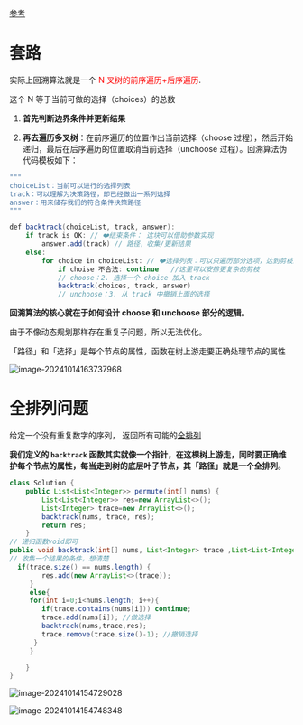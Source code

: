 [参考](https://labuladong.github.io/algo/4/31/104/)

# 套路

实际上回溯算法就是一个 <font color=red>N 叉树的前序遍历+后序遍历</font>. 

这个 N 等于当前可做的选择（choices）的总数

1. **首先判断边界条件并更新结果**

2. **再去遍历多叉树**：在前序遍历的位置作出当前选择（choose 过程），然后开始递归，最后在后序遍历的位置取消当前选择（unchoose 过程）。回溯算法伪代码模板如下：

```java
"""
choiceList：当前可以进行的选择列表
track：可以理解为决策路径，即已经做出一系列选择
answer：用来储存我们的符合条件决策路径
"""

def backtrack(choiceList, track, answer):
    if track is OK: // ❤️结束条件： 这块可以借助参数实现
        answer.add(track) // 路径，收集/更新结果
    else:
        for choice in choiceList: // ❤️选择列表：可以只遍历部分选项，达到剪枝的目的
            if choise 不合法: continue   //这里可以安排更复杂的剪枝
            // choose：2. 选择一个 choice 加入 track
            backtrack(choices, track, answer)
            // unchoose：3. 从 track 中撤销上面的选择
```

**回溯算法的核心就在于如何设计 choose 和 unchoose 部分的逻辑。**

由于不像动态规划那样存在重复子问题，所以无法优化。



「路径」和「选择」是每个节点的属性，函数在树上游走要正确处理节点的属性

![image-20241014163737968](https://piggo-picture.oss-cn-hangzhou.aliyuncs.com/image-20241014163737968.png)







# 全排列问题

给定一个没有重复数字的序列， 返回所有可能的[全排列](https://leetcode.cn/problems/permutations/description/)

**我们定义的 `backtrack` 函数其实就像一个指针，在这棵树上游走，同时要正确维护每个节点的属性，每当走到树的底层叶子节点，其「路径」就是一个全排列**。

```java
class Solution {
    public List<List<Integer>> permute(int[] nums) { 
        List<List<Integer>> res=new ArrayList<>();
        List<Integer> trace=new ArrayList<>();
        backtrack(nums, trace, res);
        return res;
    }
// 递归函数void即可  
public void backtrack(int[] nums, List<Integer> trace ,List<List<Integer>> res ) {
// 收集一个结果的条件，想清楚
  if(trace.size() == nums.length) {
        res.add(new ArrayList<>(trace));
     }
     else{
     for(int i=0;i<nums.length; i++){
        if(trace.contains(nums[i])) continue;
        trace.add(nums[i]); //做选择
        backtrack(nums,trace,res);
        trace.remove(trace.size()-1); //撤销选择
      }
     }

    }
}
```



![image-20241014154729028](https://piggo-picture.oss-cn-hangzhou.aliyuncs.com/image-20241014154729028.png)

![image-20241014154748348](https://piggo-picture.oss-cn-hangzhou.aliyuncs.com/image-20241014154748348.png)



